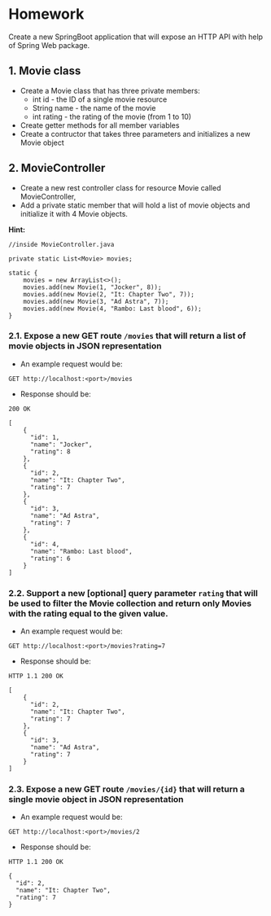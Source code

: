 # Homework
Create a new SpringBoot application that will expose an HTTP API with help of Spring Web package.

## 1. Movie class
* Create a Movie class that has three private members:
  * int id - the ID of a single movie resource
  * String name - the name of the movie
  * int rating - the rating of the movie (from 1 to 10)
* Create getter methods for all member variables
* Create a contructor that takes three parameters and initializes a new Movie object

## 2. MovieController
* Create a new rest controller class for resource Movie called MovieController,
* Add a private static member that will hold a list of movie objects and
initialize it with 4 Movie objects.

**Hint:**
```
//inside MovieController.java

private static List<Movie> movies;

static {
	movies = new ArrayList<>();
	movies.add(new Movie(1, "Jocker", 8));
	movies.add(new Movie(2, "It: Chapter Two", 7));
	movies.add(new Movie(3, "Ad Astra", 7));
	movies.add(new Movie(4, "Rambo: Last blood", 6));
}
```

### 2.1. Expose a new GET route `/movies` that will return a list of movie objects in JSON representation

* An example request would be:
```
GET http://localhost:<port>/movies
```
* Response should be:
```
200 OK
```
```
[
	{
	  "id": 1,
	  "name": "Jocker",
	  "rating": 8
	},
	{
	  "id": 2,
	  "name": "It: Chapter Two",
	  "rating": 7
	},
	{
	  "id": 3,
	  "name": "Ad Astra",
	  "rating": 7
	},
	{
	  "id": 4,
	  "name": "Rambo: Last blood",
	  "rating": 6
	}
]
```

### 2.2. Support a new [optional] query parameter `rating` that will be used to filter the Movie collection and return only Movies with the rating equal to the given value.

* An example request would be:
```
GET http://localhost:<port>/movies?rating=7
```
* Response should be:
```
HTTP 1.1 200 OK
```

```
[
	{
	  "id": 2,
	  "name": "It: Chapter Two",
	  "rating": 7
	},
	{
	  "id": 3,
	  "name": "Ad Astra",
	  "rating": 7
	}
]
```

### 2.3. Expose a new GET route `/movies/{id}` that will return a single movie object in JSON representation
* An example request would be:
```
GET http://localhost:<port>/movies/2
```
* Response should be:
```
HTTP 1.1 200 OK
```

```
{
  "id": 2,
  "name": "It: Chapter Two",
  "rating": 7
}
```